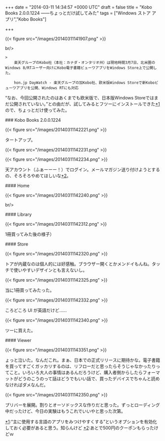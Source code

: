 
+++
date = "2014-03-11 14:34:57 +0000 UTC"
draft = false
title = "Kobo Books 2.0.0.1224 ――ちょっとだけ試してみた"
tags = ["Windows ストア アプリ","Kobo Books"]

+++


{{< figure src="/images/20140311141907.png"  >}}

br/>


    >
        楽天グループのKobo社（本社：カナダ・オンタリオ州）は現地時間3月7日、北米圏のWindows 8/RTユーザー向けにKobo電子書籍ビューワアプリをWindows Store上で公開した。

        hon.jp DayWatch - 楽天グループの加Kobo社、欧米版Windows Storeで新Koboビューワアプリを公開、Windows RTにも対応
    
“なお、今回公開されたのはあくまでも欧米版で、日本版Windows Storeではまだ公開されていない。”との由だが、試してみるとフツーにインストールできた<a href="#f1" name="fn1" title="“主に使用する言語のアプリをみつけやすくする”というオプションを有効化しておく必要があると思う。知らんけど">*1</a>ので、ちょっとだけ使ってみた。

<div class="section">
    ### Kobo Books 2.0.0.1224
    

{{< figure src="/images/20140311142221.png"  >}}

タートアップ。

{{< figure src="/images/20140311142231.png"  >}}

{{< figure src="/images/20140311142234.png"  >}}

天アカウント（ふぁーーー！）でログイン。メールマガジン送り付けようとするの、そろそろやめてほしいな<a href="#f2" name="fn2" title="あとで500円のクーポンもらったけどｗ">*2</a>。

<div class="section">
    #### Home
    

{{< figure src="/images/20140311142240.png"  >}}

br/>


</div>
<div class="section">
    #### Library
    

{{< figure src="/images/20140311142312.png"  >}}

1冊買ってみた後の様子）

</div>
<div class="section">
    #### Store
    

{{< figure src="/images/20140311142320.png"  >}}

トアが内蔵なのは個人的には好感触。ブラウザー開くとかメンドイもんね。タッチで使いやすいデザインとも言えないし。

{{< figure src="/images/20140311142325.png"  >}}

当に1冊買ってみたった。

{{< figure src="/images/20140311142332.png"  >}}

ころどころ UI が英語だけど……

{{< figure src="/images/20140311142340.png"  >}}

ツーに買えた。

</div>
<div class="section">
    #### Viewer
    

{{< figure src="/images/20140311143351.png"  >}}

ょっと泣いた。なんだこれ。まぁ、日本での正式リリースに期待かな。電子書籍を買ってすごくガッカリするのは、リフローだと思ったらそうじゃなかったりってこと。いろいろ大人の事情はあるんだろうけど、購入者側からしたらフォーマットがどうのこうのって話はどうでもいい話で、買ったデバイスでちゃんと読めなければダメなんだ。

{{< figure src="/images/20140311142350.png"  >}}

プリバーを展開。割りとオーソドックスな作りだと思った。ずっとローディング中だったけど、今日の実験はもうこれでいいやと思った次第。

</div>
</div><div class="footnote">
<a href="#fn1" name="f1" class="footnote-number">*1</a><span class="footnote-delimiter">:</span><span class="footnote-text">“主に使用する言語のアプリをみつけやすくする”というオプションを有効化しておく必要があると思う。知らんけど</span>
<a href="#fn2" name="f2" class="footnote-number">*2</a><span class="footnote-delimiter">:</span><span class="footnote-text">あとで500円のクーポンもらったけどｗ</span>
</div>

